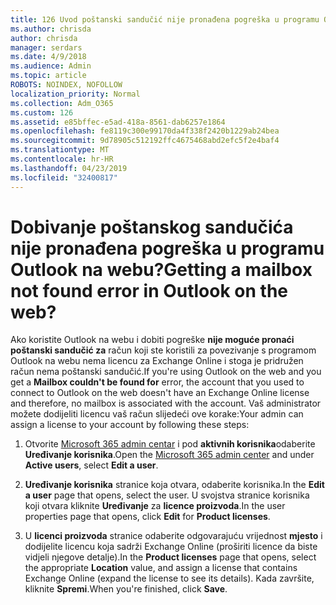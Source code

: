 ```yaml
---
title: 126 Uvod poštanski sandučić nije pronađena pogreška u programu OWA?
ms.author: chrisda
author: chrisda
manager: serdars
ms.date: 4/9/2018
ms.audience: Admin
ms.topic: article
ROBOTS: NOINDEX, NOFOLLOW
localization_priority: Normal
ms.collection: Adm_O365
ms.custom: 126
ms.assetid: e85bffec-e5ad-418a-8561-dab6257e1864
ms.openlocfilehash: fe8119c300e99170da4f338f2420b1229ab24bea
ms.sourcegitcommit: 9d78905c512192ffc4675468abd2efc5f2e4baf4
ms.translationtype: MT
ms.contentlocale: hr-HR
ms.lasthandoff: 04/23/2019
ms.locfileid: "32400817"
---
```

# <a name="getting-a-mailbox-not-found-error-in-outlook-on-the-web"></a><span data-ttu-id="5a0b5-102">Dobivanje poštanskog sandučića nije pronađena pogreška u programu Outlook na webu?</span><span class="sxs-lookup"><span data-stu-id="5a0b5-102">Getting a mailbox not found error in Outlook on the web?</span></span>

<span data-ttu-id="5a0b5-103">Ako koristite Outlook na webu i dobiti pogreške **nije moguće pronaći poštanski sandučić za** račun koji ste koristili za povezivanje s programom Outlook na webu nema licencu za Exchange Online i stoga je pridružen račun nema poštanski sandučić.</span><span class="sxs-lookup"><span data-stu-id="5a0b5-103">If you're using Outlook on the web and you get a **Mailbox couldn't be found for** error, the account that you used to connect to Outlook on the web doesn't have an Exchange Online license and therefore, no mailbox is associated with the account.</span></span> <span data-ttu-id="5a0b5-104">Vaš administrator možete dodijeliti licencu vaš račun slijedeći ove korake:</span><span class="sxs-lookup"><span data-stu-id="5a0b5-104">Your admin can assign a license to your account by following these steps:</span></span>

1. <span data-ttu-id="5a0b5-105">Otvorite [Microsoft 365 admin centar](https://portal.office.com/adminportal/home#/homepage) i pod **aktivnih korisnika**odaberite **Uređivanje korisnika**.</span><span class="sxs-lookup"><span data-stu-id="5a0b5-105">Open the [Microsoft 365 admin center](https://portal.office.com/adminportal/home#/homepage) and under **Active users**, select **Edit a user**.</span></span>

2. <span data-ttu-id="5a0b5-106">**Uređivanje korisnika** stranice koja otvara, odaberite korisnika.</span><span class="sxs-lookup"><span data-stu-id="5a0b5-106">In the **Edit a user** page that opens, select the user.</span></span> <span data-ttu-id="5a0b5-107">U svojstva stranice korisnika koji otvara kliknite **Uređivanje** za **licence proizvoda**.</span><span class="sxs-lookup"><span data-stu-id="5a0b5-107">In the user properties page that opens, click **Edit** for **Product licenses**.</span></span>

3. <span data-ttu-id="5a0b5-108">U **licenci proizvoda** stranice odaberite odgovarajuću vrijednost **mjesto** i dodijelite licencu koja sadrži Exchange Online (proširiti licence da biste vidjeli njegove detalje).</span><span class="sxs-lookup"><span data-stu-id="5a0b5-108">In the **Product licenses** page that opens, select the appropriate **Location** value, and assign a license that contains Exchange Online (expand the license to see its details).</span></span> <span data-ttu-id="5a0b5-109">Kada završite, kliknite **Spremi**.</span><span class="sxs-lookup"><span data-stu-id="5a0b5-109">When you're finished, click **Save**.</span></span>

